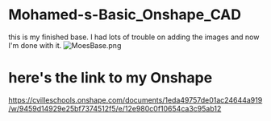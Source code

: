 # Mohamed-s-Basic_Onshape_CAD
 this is my finished base. I had lots of trouble on adding the images and now I'm done with it.
![MoesBase.png](images/https://github.com/mohamed-afk420/Mohamed-s-Basic_Onshape_CAD/blob/master/images/Screenshot%202020-09-24%20at%207.12.04%20PM.png)
# here's the link to my Onshape
https://cvilleschools.onshape.com/documents/1eda49757de01ac24644a919/w/9459d14929e25bf7374512f5/e/12e980c0f10654ca3c95ab12
